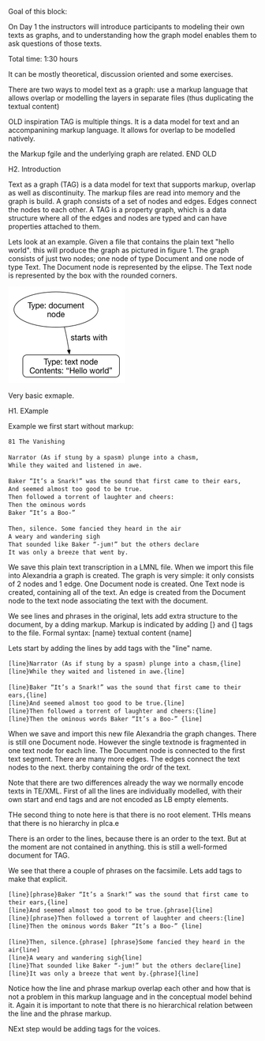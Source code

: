Goal of this block:

On Day 1 the instructors will introduce participants to modeling their own texts as graphs, and to understanding how the graph model enables them to ask questions of those texts.

Total time: 1:30 hours

It can be mostly theoretical, discussion oriented and some exercises.


There are two ways to model text as a graph: use a markup language that allows overlap or modelling the layers in separate files (thus duplicating the textual content)



OLD inspiration
TAG is multiple things. It is a data model for text and an accompanining markup language. It allows for overlap to be modelled natively.

the Markup fgile and the underlying graph are related.
END OLD

H2. Introduction

Text as a graph (TAG) is a data model for text that supports markup, overlap as well as discontinuity.
The markup files are read into memory and the graph is build.
A graph consists of a set of nodes and edges. Edges connect the nodes to each other. A TAG is a property graph, which is a data structure where all of the edges and nodes are typed and can have properties attached to them.

Lets look at an example.
Given a file that contains the plain text "hello world". this will produce the graph as pictured in figure 1.
The graph consists of just two nodes; one node of type Document and one node of type Text. The Document node is represented by the elipse. The Text node is represented by the  box with the rounded corners. 



<img src="Images/tag_tutorial_propertygraph simple_example.gif">



Very basic exmaple.




H1. EXample



Example we first start without markup:


```
81 The Vanishing

Narrator (As if stung by a spasm) plunge into a chasm,
While they waited and listened in awe.

Baker “It’s a Snark!” was the sound that first came to their ears,
And seemed almost too good to be true.
Then followed a torrent of laughter and cheers:
Then the ominous words 
Baker “It’s a Boo-”

Then, silence. Some fancied they heard in the air
A weary and wandering sigh
That sounded like Baker “-jum!” but the others declare
It was only a breeze that went by.
```

We save this plain text transcription in a LMNL file.
When we import this file into Alexandria a graph is created. The graph is very simple: it only consists of 2 nodes and 1 edge. One Document node is created. One Text node is created, containing all of the text. An edge is created from the Document node to the text node associating the text with the document.

We see lines and phrases in the original,
lets add extra structure to the document, by a dding markup. Markup is indicated by adding [} and {] tags to the file. Formal syntax: [name} textual content {name]

Lets start by adding the lines by add tags with the "line" name.

```
[line}Narrator (As if stung by a spasm) plunge into a chasm,{line]
[line}While they waited and listened in awe.{line]

[line}Baker “It’s a Snark!” was the sound that first came to their ears,{line]
[line}And seemed almost too good to be true.{line]
[line}Then followed a torrent of laughter and cheers:{line]
[line}Then the ominous words Baker “It’s a Boo-” {line]
```

When we save and import this new file Alexandria the graph changes. There is still one Document node. However the single textnode is fragmented in one text node for each line. The Document node is connected to the first text segment. There are many more edges. The edges connect the text nodes to the next. therby containing the ordr of the text.

Note that there are two differences already the way we normally encode texts in TE/XML.
First of all the lines are individually modelled, with their own start and end tags and are not encoded as LB empty elements.

THe second thing to note here is that there is no root element. THIs means that there is no hierarchy in plca.e

There is an order to the lines, because there is an order to the text. But at the moment are not contained in anything. this is still a well-formed document for TAG.

We see that there a couple of phrases on the facsimile. Lets add tags to make that explicit.

```
[line}[phrase}Baker “It’s a Snark!” was the sound that first came to their ears,{line]
[line}And seemed almost too good to be true.{phrase]{line]
[line}[phrase}Then followed a torrent of laughter and cheers:{line]
[line}Then the ominous words Baker “It’s a Boo-” {line]

[line}Then, silence.{phrase] [phrase}Some fancied they heard in the air{line]
[line}A weary and wandering sigh{line]
[line}That sounded like Baker “-jum!” but the others declare{line]
[line}It was only a breeze that went by.{phrase]{line]
```

Notice how the line and phrase markup overlap each other and how that is not a problem in this markup language and in the conceptual model behind it. Again it is important to note that there is no hierarchical relation between the line and the phrase markup.

NExt step would be adding tags for the voices.




  


